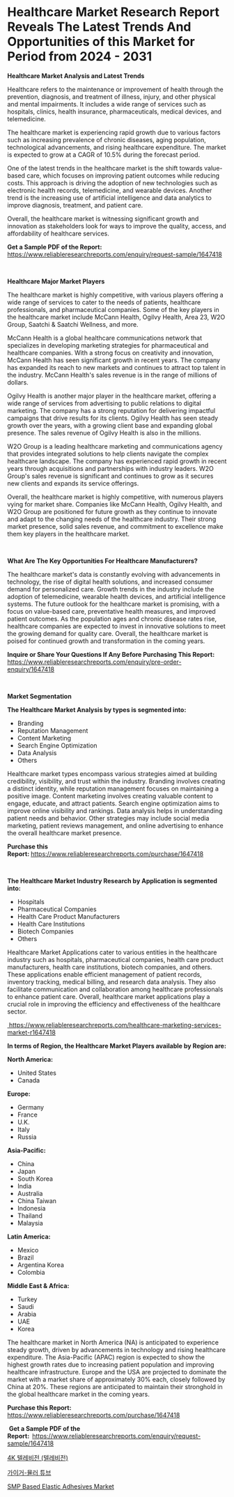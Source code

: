 <p><h1>Healthcare Market Research Report Reveals The Latest Trends And Opportunities of this Market for Period from 2024 - 2031</h1></p><p><strong>Healthcare Market Analysis and Latest Trends</strong></p>
<p><p>Healthcare refers to the maintenance or improvement of health through the prevention, diagnosis, and treatment of illness, injury, and other physical and mental impairments. It includes a wide range of services such as hospitals, clinics, health insurance, pharmaceuticals, medical devices, and telemedicine.</p><p>The healthcare market is experiencing rapid growth due to various factors such as increasing prevalence of chronic diseases, aging population, technological advancements, and rising healthcare expenditure. The market is expected to grow at a CAGR of 10.5% during the forecast period.</p><p>One of the latest trends in the healthcare market is the shift towards value-based care, which focuses on improving patient outcomes while reducing costs. This approach is driving the adoption of new technologies such as electronic health records, telemedicine, and wearable devices. Another trend is the increasing use of artificial intelligence and data analytics to improve diagnosis, treatment, and patient care.</p><p>Overall, the healthcare market is witnessing significant growth and innovation as stakeholders look for ways to improve the quality, access, and affordability of healthcare services.</p></p>
<p><strong>Get a Sample PDF of the Report:&nbsp;</strong> <a href="https://www.reliableresearchreports.com/enquiry/request-sample/1647418">https://www.reliableresearchreports.com/enquiry/request-sample/1647418</a></p>
<p>&nbsp;</p>
<p><strong>Healthcare Major Market Players</strong></p>
<p><p>The healthcare market is highly competitive, with various players offering a wide range of services to cater to the needs of patients, healthcare professionals, and pharmaceutical companies. Some of the key players in the healthcare market include McCann Health, Ogilvy Health, Area 23, W2O Group, Saatchi & Saatchi Wellness, and more.</p><p>McCann Health is a global healthcare communications network that specializes in developing marketing strategies for pharmaceutical and healthcare companies. With a strong focus on creativity and innovation, McCann Health has seen significant growth in recent years. The company has expanded its reach to new markets and continues to attract top talent in the industry. McCann Health's sales revenue is in the range of millions of dollars.</p><p>Ogilvy Health is another major player in the healthcare market, offering a wide range of services from advertising to public relations to digital marketing. The company has a strong reputation for delivering impactful campaigns that drive results for its clients. Ogilvy Health has seen steady growth over the years, with a growing client base and expanding global presence. The sales revenue of Ogilvy Health is also in the millions.</p><p>W2O Group is a leading healthcare marketing and communications agency that provides integrated solutions to help clients navigate the complex healthcare landscape. The company has experienced rapid growth in recent years through acquisitions and partnerships with industry leaders. W2O Group's sales revenue is significant and continues to grow as it secures new clients and expands its service offerings.</p><p>Overall, the healthcare market is highly competitive, with numerous players vying for market share. Companies like McCann Health, Ogilvy Health, and W2O Group are positioned for future growth as they continue to innovate and adapt to the changing needs of the healthcare industry. Their strong market presence, solid sales revenue, and commitment to excellence make them key players in the healthcare market.</p></p>
<p>&nbsp;</p>
<p><strong>What Are The Key Opportunities For Healthcare Manufacturers?</strong></p>
<p><p>The healthcare market's data is constantly evolving with advancements in technology, the rise of digital health solutions, and increased consumer demand for personalized care. Growth trends in the industry include the adoption of telemedicine, wearable health devices, and artificial intelligence systems. The future outlook for the healthcare market is promising, with a focus on value-based care, preventative health measures, and improved patient outcomes. As the population ages and chronic disease rates rise, healthcare companies are expected to invest in innovative solutions to meet the growing demand for quality care. Overall, the healthcare market is poised for continued growth and transformation in the coming years.</p></p>
<p><strong>Inquire or Share Your Questions If Any Before Purchasing This Report:</strong> <a href="https://www.reliableresearchreports.com/enquiry/pre-order-enquiry/1647418">https://www.reliableresearchreports.com/enquiry/pre-order-enquiry/1647418</a></p>
<p>&nbsp;</p>
<p><strong>Market Segmentation</strong></p>
<p><strong>The Healthcare Market Analysis by types is segmented into:</strong></p>
<p><ul><li>Branding</li><li>Reputation Management</li><li>Content Marketing</li><li>Search Engine Optimization</li><li>Data Analysis</li><li>Others</li></ul></p>
<p><p>Healthcare market types encompass various strategies aimed at building credibility, visibility, and trust within the industry. Branding involves creating a distinct identity, while reputation management focuses on maintaining a positive image. Content marketing involves creating valuable content to engage, educate, and attract patients. Search engine optimization aims to improve online visibility and rankings. Data analysis helps in understanding patient needs and behavior. Other strategies may include social media marketing, patient reviews management, and online advertising to enhance the overall healthcare market presence.</p></p>
<p><strong>Purchase this Report:&nbsp;</strong><a href="https://www.reliableresearchreports.com/purchase/1647418">https://www.reliableresearchreports.com/purchase/1647418</a></p>
<p>&nbsp;</p>
<p><strong>The Healthcare Market Industry Research by Application is segmented into:</strong></p>
<p><ul><li>Hospitals</li><li>Pharmaceutical Companies</li><li>Health Care Product Manufacturers</li><li>Health Care Institutions</li><li>Biotech Companies</li><li>Others</li></ul></p>
<p><p>Healthcare Market Applications cater to various entities in the healthcare industry such as hospitals, pharmaceutical companies, health care product manufacturers, health care institutions, biotech companies, and others. These applications enable efficient management of patient records, inventory tracking, medical billing, and research data analysis. They also facilitate communication and collaboration among healthcare professionals to enhance patient care. Overall, healthcare market applications play a crucial role in improving the efficiency and effectiveness of the healthcare sector.</p></p>
<p><a href="https://www.reliableresearchreports.com/healthcare-marketing-services-market-r1647418">&nbsp;https://www.reliableresearchreports.com/healthcare-marketing-services-market-r1647418</a></p>
<p><strong>In terms of Region, the Healthcare Market Players available by Region are:</strong></p>
<p>
    <p> <strong> North America: </strong>
        <ul>
            <li>United States</li>
            <li>Canada</li>
        </ul>
        </p> 
    <p> <strong> Europe: </strong>
        <ul>
            <li>Germany</li>
            <li>France</li>
            <li>U.K.</li>
            <li>Italy</li>
            <li>Russia</li>
        </ul>
        </p> 
    <p> <strong> Asia-Pacific: </strong>
        <ul>
            <li>China</li>
            <li>Japan</li>
            <li>South Korea</li>
            <li>India</li>
            <li>Australia</li>
            <li>China Taiwan</li>
            <li>Indonesia</li>
            <li>Thailand</li>
            <li>Malaysia</li>
        </ul>
        </p> 
    <p> <strong> Latin America: </strong>
        <ul>
            <li>Mexico</li>
            <li>Brazil</li>
            <li>Argentina Korea</li>
            <li>Colombia</li>
        </ul>
        </p> 
    <p> <strong> Middle East & Africa: </strong>
        <ul>
            <li>Turkey</li>
            <li>Saudi</li>
            <li>Arabia</li>
            <li>UAE</li>
            <li>Korea</li>
        </ul>
    </p>
    </p>
<p><p>The healthcare market in North America (NA) is anticipated to experience steady growth, driven by advancements in technology and rising healthcare expenditure. The Asia-Pacific (APAC) region is expected to show the highest growth rates due to increasing patient population and improving healthcare infrastructure. Europe and the USA are projected to dominate the market with a market share of approximately 30% each, closely followed by China at 20%. These regions are anticipated to maintain their stronghold in the global healthcare market in the coming years.</p></p>
<p><strong>Purchase this Report: </strong><a href="https://www.reliableresearchreports.com/purchase/1647418">https://www.reliableresearchreports.com/purchase/1647418</a></p>
<p>&nbsp;<strong>Get a Sample PDF of the Report:&nbsp;&nbsp;</strong><a href="https://www.reliableresearchreports.com/enquiry/request-sample/1647418">https://www.reliableresearchreports.com/enquiry/request-sample/1647418</a></p>
<p><strong></strong></p>
<p><p><a href="https://medium.com/@belskiraizo_60481/2024%EB%85%84%EB%B6%80%ED%84%B0-2031%EB%85%84%EA%B9%8C%EC%A7%80%EC%9D%98-4k-tv-%ED%85%94%EB%A0%88%EB%B9%84%EC%A0%84-%EC%8B%9C%EC%9E%A5-%EC%84%B1%EC%9E%A5-%EC%A0%84%EB%A7%9D-%EB%B0%8F-%EC%8B%9C%EC%9E%A5-%EC%B6%94%EC%84%B8-%EB%B6%84%EC%84%9D%EC%97%90-%EB%94%B0%EB%9D%BC-%EC%9D%91%EC%9A%A9-%ED%94%84%EB%A1%9C%EA%B7%B8%EB%9E%A8-%EC%A7%80%EC%97%AD-%EC%A0%84%EB%A7%9D-%EB%B0%8F-%EC%88%98%EC%9D%B5%EB%A5%A0%EC%97%90%EC%84%9C-cagr%EB%A1%9C-%EC%A7%84%ED%96%89%EB%90%A9%EB%8B%88%EB%8B%A4-806002d7fb0f">4K 텔레비전 (텔레비전)</a></p><p><a href="https://medium.com/@fredajerde/2024%EB%85%84%EB%B6%80%ED%84%B0-2031%EB%85%84%EA%B9%8C%EC%A7%80-%EA%B8%B0%EC%96%B4-%EB%AE%AC%EB%9F%AC-%ED%8A%9C%EB%B8%8C-%EC%8B%9C%EC%9E%A5%EC%9D%98-%EC%8B%A0%ED%9D%A5-%ED%8A%B8%EB%A0%8C%EB%93%9C%EC%99%80-%EC%A0%84%EB%A7%9D-12742d80a59e">가이거-뮬러 튜브</a></p><p><a href="https://view.publitas.com/reportprime-1/smp-based-elastic-adhesives-market-size-market-segmentation-market-trends-and-growth-analysis-forecast-till-2031/">SMP Based Elastic Adhesives Market</a></p></p>